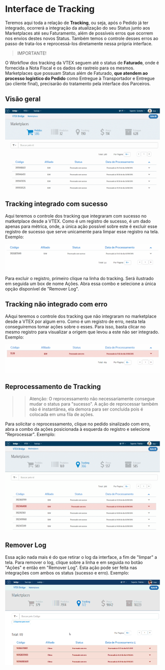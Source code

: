 # Interface de Tracking
Teremos aqui toda a relação de **Tracking**, ou seja, após o Pedido já ter integrado, ocorrerá a integração da atualização do seu Status junto aos Marketplaces até seu Faturamento, além de possíveis erros que ocorrem nos envios destes novos Status. Também temos o controle desses erros ao passo de trata-los e reprocessá-los diretamente nessa própria interface.

> IMPORTANTE!

O Workflow dos tracking da VTEX seguem até o status de **Faturado**, onde é fornecida a Nota Fiscal e os dados de rastreio para os mesmos. Marketplaces que possuam Status além de Faturado, **que atendem ao processo logístico do Pedido** como Entregue à Transportador e Entregue (ao cliente final), precisarão do tratamento pela interface dos Parceiros.

## Visão geral

![Visão geral Tracking](V_visaogeral_tracking.gif)


## Tracking integrado com sucesso
Aqui teremos o controle dos tracking que integraram com sucesso no matketplace desde a VTEX. Como é um registro de sucesso, é um dado apenas para métrica, onde, a única ação possível sobre este é excluir esse registro de sucesso que serve unicamente para limpar esse registro na tela.
Exemplo:

![Visão de sucesso Tracking](V_analisesucesso_tracking.gif)

Para excluir o registro, primeiro clique na linha do tracking. Será ilustrado em seguida um box de nome Ações. Abra essa combo e selecione a única opção disponível de "Remover Log".

## Tracking não integrado com erro

AAqui teremos o controle dos tracking que não integraram no marketplace desde a VTEX por algum erro. Como é um registro de erro, nesta tela conseguiremos tomar ações sobre o esses.
Para isso, basta clicar no mesmo registro para visualizar a origem que levou a este não ser integrado.
Exemplo:

![Visão de erro Tracking](V_analiseerro_tracking.gif)


## Reprocessamento de Tracking

>> Atenção: O reprocessamento não necessariamente consegue mudar o status para "sucesso". A ação de reprocessar também não é instantânea, ela demora para ser concluida pois é colocada em uma fila de ações.



Para solicitar o reprocessamento, clique no pedido sinalizado com erro, abra a combo da ações posicionada à esquerda do registro e selecione "Reprocessar".
Exemplo:


![Visão de reprocessamento Tracking](V_reprocessandoerro_tracking.gif)

## Remover Log

Essa ação nada mais é do que retirar o log da interface, a fim de "limpar" a tela. Para remover o log, clique sobre a linha e em seguida no botão "Ações" e então em "Remover Log". Esta ação pode ser feita nas integrações com ambos os status (sucesso e erro).
Exemplo:

![Visão de remover Log](RemoverLog_tracking.gif)
